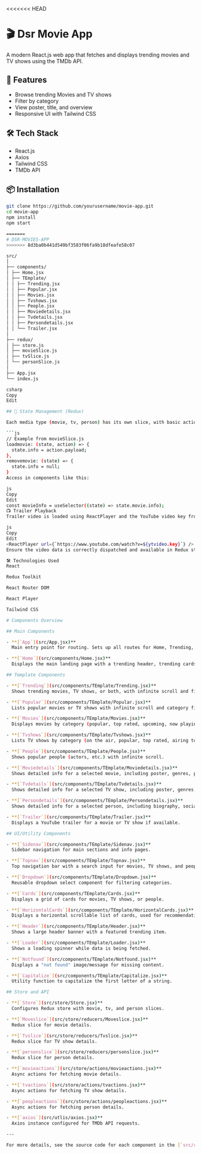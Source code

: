 <<<<<<< HEAD


# 🎬 Dsr Movie App

A modern React.js web app that fetches and displays trending movies and TV shows using the TMDb API.

## 🔧 Features
- Browse trending Movies and TV shows
- Filter by category
- View poster, title, and overview
- Responsive UI with Tailwind CSS

## 🛠️ Tech Stack
- React.js
- Axios
- Tailwind CSS
- TMDb API

## 📦 Installation

```bash
git clone https://github.com/yourusername/movie-app.git
cd movie-app
npm install
npm start

=======
# DSR-MOVIES-APP
>>>>>>> 8d3ba0b441d549bf3583f06fa9b18dfeafe58c07

src/
│
├── components/
│ ├── Home.jsx
│ ├── TEmplate/
│ │ ├── Trending.jsx
│ │ ├── Popular.jsx
│ │ ├── Movies.jsx
│ │ ├── Tvshows.jsx
│ │ ├── People.jsx
│ │ ├── Moviedetails.jsx
│ │ ├── Tvdetails.jsx
│ │ ├── Persondetails.jsx
│ │ └── Trailer.jsx
│
├── redux/
│ ├── store.js
│ ├── movieSlice.js
│ ├── tvSlice.js
│ └── personSlice.js
│
├── App.jsx
└── index.js

csharp
Copy
Edit

## 🧠 State Management (Redux)

Each media type (movie, tv, person) has its own slice, with basic actions:

```js
// Example from movieSlice.js
loadmovie: (state, action) => {
  state.info = action.payload;
},
removemovie: (state) => {
  state.info = null;
}
Access in components like this:

js
Copy
Edit
const movieInfo = useSelector((state) => state.movie.info);
📺 Trailer Playback
Trailer video is loaded using ReactPlayer and the YouTube video key from the API:

js
Copy
Edit
<ReactPlayer url={`https://www.youtube.com/watch?v=${ytvideo.key}`} />
Ensure the video data is correctly dispatched and available in Redux state before rendering.

🛠 Technologies Used
React

Redux Toolkit

React Router DOM

React Player

Tailwind CSS

# Components Overview

## Main Components

- **[`App`](src/App.jsx)**  
  Main entry point for routing. Sets up all routes for Home, Trending, Popular, Movies, TV Shows, People, and detail pages.

- **[`Home`](src/components/Home.jsx)**  
  Displays the main landing page with a trending header, trending cards, and a filter dropdown.

## Template Components

- **[`Trending`](src/components/TEmplate/Trending.jsx)**  
  Shows trending movies, TV shows, or both, with infinite scroll and filter options.

- **[`Popular`](src/components/TEmplate/Popular.jsx)**  
  Lists popular movies or TV shows with infinite scroll and category filter.

- **[`Movies`](src/components/TEmplate/Movies.jsx)**  
  Displays movies by category (popular, top rated, upcoming, now playing) with infinite scroll.

- **[`Tvshows`](src/components/TEmplate/Tvshows.jsx)**  
  Lists TV shows by category (on the air, popular, top rated, airing today) with infinite scroll.

- **[`People`](src/components/TEmplate/People.jsx)**  
  Shows popular people (actors, etc.) with infinite scroll.

- **[`Moviedetails`](src/components/TEmplate/Moviedetails.jsx)**  
  Shows detailed info for a selected movie, including poster, genres, platforms, recommendations, and trailer.

- **[`Tvdetails`](src/components/TEmplate/Tvdetails.jsx)**  
  Shows detailed info for a selected TV show, including poster, genres, platforms, seasons, recommendations, and trailer.

- **[`Persondetails`](src/components/TEmplate/Persondetails.jsx)**  
  Shows detailed info for a selected person, including biography, social links, and credits.

- **[`Trailer`](src/components/TEmplate/Trailer.jsx)**  
  Displays a YouTube trailer for a movie or TV show if available.

## UI/Utility Components

- **[`Sidenav`](src/components/TEmplate/Sidenav.jsx)**  
  Sidebar navigation for main sections and info pages.

- **[`Topnav`](src/components/TEmplate/Topnav.jsx)**  
  Top navigation bar with a search input for movies, TV shows, and people.

- **[`Dropdown`](src/components/TEmplate/Dropdown.jsx)**  
  Reusable dropdown select component for filtering categories.

- **[`Cards`](src/components/TEmplate/Cards.jsx)**  
  Displays a grid of cards for movies, TV shows, or people.

- **[`HorizontalCards`](src/components/TEmplate/HorizontalCards.jsx)**  
  Displays a horizontal scrollable list of cards, used for recommendations and credits.

- **[`Header`](src/components/TEmplate/Header.jsx)**  
  Shows a large header banner with a featured trending item.

- **[`Loader`](src/components/TEmplate/Loader.jsx)**  
  Shows a loading spinner while data is being fetched.

- **[`Notfound`](src/components/TEmplate/Notfound.jsx)**  
  Displays a "not found" image/message for missing content.

- **[`Capitalize`](src/components/TEmplate/Capitalize.jsx)**  
  Utility function to capitalize the first letter of a string.

## Store and API

- **[`Store`](src/store/Store.jsx)**  
  Configures Redux store with movie, tv, and person slices.

- **[`Moveslice`](src/store/reducers/Moveslice.jsx)**  
  Redux slice for movie details.

- **[`Tvslice`](src/store/reducers/Tvslice.jsx)**  
  Redux slice for TV show details.

- **[`personslice`](src/store/reducers/personslice.jsx)**  
  Redux slice for person details.

- **[`movieactions`](src/store/actions/movieactions.jsx)**  
  Async actions for fetching movie details.

- **[`tvactions`](src/store/actions/tvactions.jsx)**  
  Async actions for fetching TV show details.

- **[`peopleactions`](src/store/actions/peopleactions.jsx)**  
  Async actions for fetching person details.

- **[`axios`](src/utlis/axios.jsx)**  
  Axios instance configured for TMDb API requests.

---

For more details, see the source code for each component in the [`src/components`](src/components) and [`src/components/TEmplate`](src/components/TEmplate)